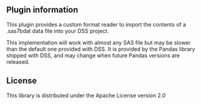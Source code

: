 ## Plugin information

This plugin provides a custom format reader to import the contents of a .sas7bdat data file into your DSS project.

This implementation will work with almost any SAS file but may be slower than the default one provided with DSS. It is provided by the Pandas library shipped with DSS, and may change when future Pandas versions are released.

## License

This library is distributed under the Apache License version 2.0
